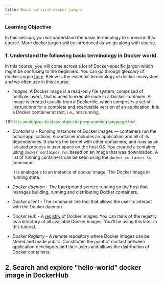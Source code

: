 ```yaml
---
title: Basic survival docker jargon
---
```



### Learning Objective
In this session, you will understand the basic terminology to survive in this course. More docker jargon will be introduced as we go along with course.


### 1. Understand the following basic terminology in Docker world.

In this course, you will come across a lot of Docker-specific jargon which might be confusing to the beginners. You can go through glossary of docker jargon [here](https://docs.docker.com/glossary/). Below is the essential terminology of docker ecosystem and we often use in this course:

- *Images* :A Docker image is a read-only file system, comprised of multiple layers, that is used to execute code in a Docker container. A image is created usually from a Dockerfile, which comprises a set of instructions for a complete and executable version of an application. It is a Docker container at rest, i.e., not running.

 <span style="color:green">TIP: It is analogous to class object in programming language text</span>

- *Containers* - Running instances of Docker images &mdash; containers run the actual applications. A container includes an application and all of its dependencies. It shares the kernel with other containers, and runs as an isolated process in user space on the host OS. You created a container using `docker container run` based on an image that was downloaded. A list of running containers can be seen using the `docker container ls` command.

   It is analogous to an instance of docker image; The Docker Image in running state.

- *Docker daemon* - The background service running on the host that manages building, running and distributing Docker containers.

- *Docker client* - The command line tool that allows the user to interact with the Docker daemon.

- *Docker Hub* - A [registry](https://hub.docker.com/explore/) of Docker images. You can think of the registry as a directory of all available Docker images. You'll be using this later in this tutorial.

- *Docker Registry* - A remote repository where Docker Images can be stored and made public. Constitutes the point of contact between application developers and their users and allows the distribution of Docker containers.

## 2. Search and explore "hello-world" docker image in DockerHub
